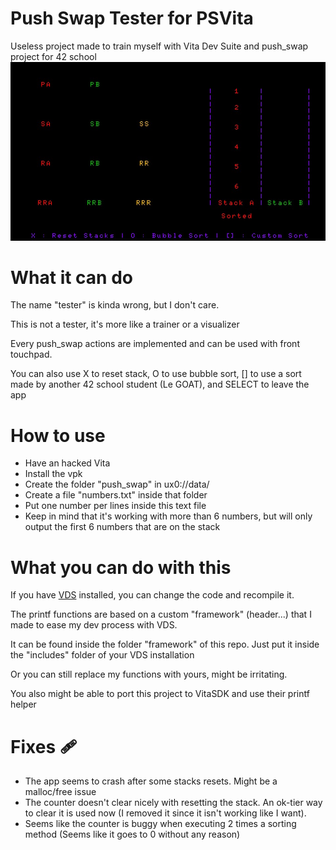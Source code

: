 # Push Swap Tester for PSVita

Useless project made to train myself with Vita Dev Suite and push_swap project for 42 school
![Push Swap Tester](./pst.jpg)

# What it can do

The name "tester" is kinda wrong, but I don't care.

This is not a tester, it's more like a trainer or a visualizer

Every push_swap actions are implemented and can be used with front touchpad.

You can also use X to reset stack, O to use bubble sort, [] to use a sort made by another 42 school student (Le GOAT), and SELECT to leave the app

# How to use

- Have an hacked Vita
- Install the vpk
- Create the folder "push_swap" in ux0://data/
- Create a file "numbers.txt" inside that folder
- Put one number per lines inside this text file 
- Keep in mind that it's working with more than 6 numbers, but will only output the first 6 numbers that are on the stack

# What you can do with this

If you have [VDS](https://github.com/Vita-Development-Suite) installed, you can change the code and recompile it.

The printf functions are based on a custom "framework" (header...) that I made to ease my dev process with VDS.

It can be found inside the folder "framework" of this repo. Just put it inside the "includes" folder of your VDS installation

Or you can still replace my functions with yours, might be irritating.

You also might be able to port this project to VitaSDK and use their printf helper

# Fixes 🩹
- The app seems to crash after some stacks resets. Might be a malloc/free issue
- The counter doesn't clear nicely with resetting the stack. An ok-tier way to clear it is used now (I removed it since it isn't working like I want).
- Seems like the counter is buggy when executing 2 times a sorting method (Seems like it goes to 0 without any reason)
